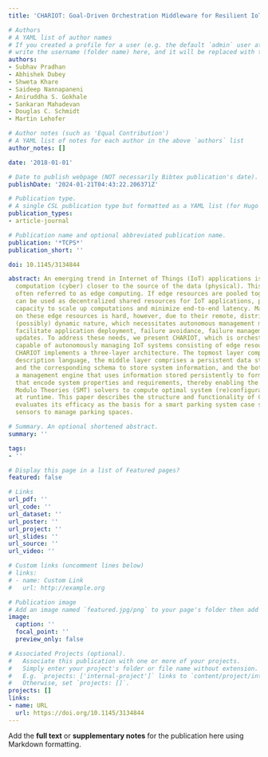 ```yaml
---
title: 'CHARIOT: Goal-Driven Orchestration Middleware for Resilient IoT Systems'

# Authors
# A YAML list of author names
# If you created a profile for a user (e.g. the default `admin` user at `content/authors/admin/`), 
# write the username (folder name) here, and it will be replaced with their full name and linked to their profile.
authors:
- Subhav Pradhan
- Abhishek Dubey
- Shweta Khare
- Saideep Nannapaneni
- Aniruddha S. Gokhale
- Sankaran Mahadevan
- Douglas C. Schmidt
- Martin Lehofer

# Author notes (such as 'Equal Contribution')
# A YAML list of notes for each author in the above `authors` list
author_notes: []

date: '2018-01-01'

# Date to publish webpage (NOT necessarily Bibtex publication's date).
publishDate: '2024-01-21T04:43:22.206371Z'

# Publication type.
# A single CSL publication type but formatted as a YAML list (for Hugo requirements).
publication_types:
- article-journal

# Publication name and optional abbreviated publication name.
publication: '*TCPS*'
publication_short: ''

doi: 10.1145/3134844

abstract: An emerging trend in Internet of Things (IoT) applications is to move the
  computation (cyber) closer to the source of the data (physical). This paradigm is
  often referred to as edge computing. If edge resources are pooled together they
  can be used as decentralized shared resources for IoT applications, providing increased
  capacity to scale up computations and minimize end-to-end latency. Managing applications
  on these edge resources is hard, however, due to their remote, distributed, and
  (possibly) dynamic nature, which necessitates autonomous management mechanisms that
  facilitate application deployment, failure avoidance, failure management, and incremental
  updates. To address these needs, we present CHARIOT, which is orchestration middleware
  capable of autonomously managing IoT systems consisting of edge resources and applications.
  CHARIOT implements a three-layer architecture. The topmost layer comprises a system
  description language, the middle layer comprises a persistent data storage layer
  and the corresponding schema to store system information, and the bottom layer comprises
  a management engine that uses information stored persistently to formulate constraints
  that encode system properties and requirements, thereby enabling the use of Satisfiability
  Modulo Theories (SMT) solvers to compute optimal system (re)configurations dynamically
  at runtime. This paper describes the structure and functionality of CHARIOT and
  evaluates its efficacy as the basis for a smart parking system case study that uses
  sensors to manage parking spaces.

# Summary. An optional shortened abstract.
summary: ''

tags:
- ''

# Display this page in a list of Featured pages?
featured: false

# Links
url_pdf: ''
url_code: ''
url_dataset: ''
url_poster: ''
url_project: ''
url_slides: ''
url_source: ''
url_video: ''

# Custom links (uncomment lines below)
# links:
# - name: Custom Link
#   url: http://example.org

# Publication image
# Add an image named `featured.jpg/png` to your page's folder then add a caption below.
image:
  caption: ''
  focal_point: ''
  preview_only: false

# Associated Projects (optional).
#   Associate this publication with one or more of your projects.
#   Simply enter your project's folder or file name without extension.
#   E.g. `projects: ['internal-project']` links to `content/project/internal-project/index.md`.
#   Otherwise, set `projects: []`.
projects: []
links:
- name: URL
  url: https://doi.org/10.1145/3134844
---
```


Add the **full text** or **supplementary notes** for the publication here using Markdown formatting.
